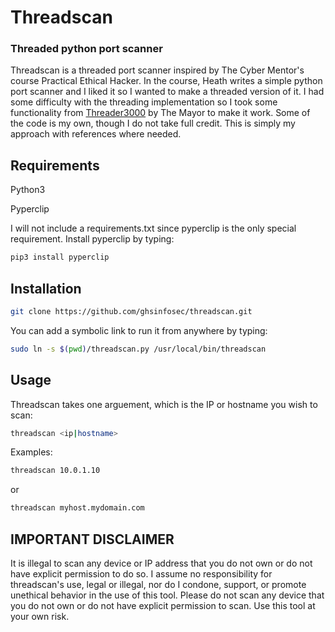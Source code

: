 # Threadscan
### Threaded python port scanner
Threadscan is a threaded port scanner inspired by The Cyber Mentor's course Practical Ethical Hacker. In the course, Heath writes a simple python port scanner and I liked it so I wanted to make a threaded version of it. I had some difficulty with the threading implementation so I took some functionality from [Threader3000](https://github.com/dievus/threader3000) by The Mayor to make it work. Some of the code is my own, though I do not take full credit. This is simply my approach with references where needed.

## Requirements
Python3

Pyperclip

I will not include a requirements.txt since pyperclip is the only special requirement. Install pyperclip by typing:

```bash
pip3 install pyperclip
```

## Installation
```bash
git clone https://github.com/ghsinfosec/threadscan.git
```

You can add a symbolic link to run it from anywhere by typing:

```bash
sudo ln -s $(pwd)/threadscan.py /usr/local/bin/threadscan
```

## Usage
Threadscan takes one arguement, which is the IP or hostname you wish to scan:

```bash
threadscan <ip|hostname>
```

Examples:

```bash
threadscan 10.0.1.10
```
or

```bash
threadscan myhost.mydomain.com
```

## IMPORTANT DISCLAIMER
It is illegal to scan any device or IP address that you do not own or do not have explicit permission to do so. I assume no responsibility for threadscan's use, legal or illegal, nor do I condone, support, or promote unethical behavior in the use of this tool. Please do not scan any device that you do not own or do not have explicit permission to scan. Use this tool at your own risk.
